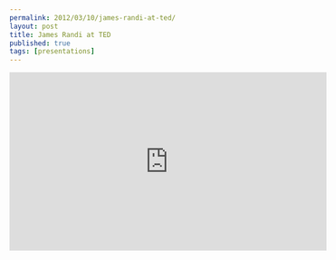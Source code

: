 ```yaml
---
permalink: 2012/03/10/james-randi-at-ted/
layout: post
title: James Randi at TED
published: true
tags: [presentations]
---
```


<iframe src="https://embed-ssl.ted.com/talks/james_randi.html" width="560" height="315" frameborder="0" scrolling="no" webkitAllowFullScreen mozallowfullscreen allowFullScreen></iframe>
